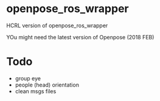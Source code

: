 # openpose_ros_wrapper

HCRL version of openpose_ros_wrapper

YOu might need the latest version of Openpose (2018 FEB)

# Todo 

- group eye
- people (head) orientation
- clean msgs files 


